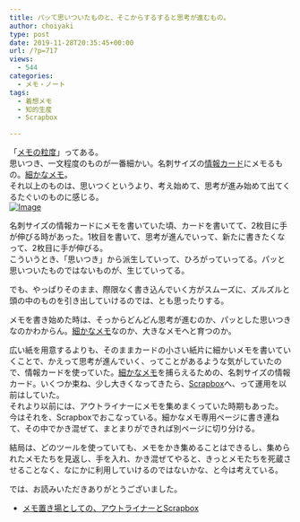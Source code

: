 ```yaml
---
title: パッて思いついたものと、そこからするすると思考が進むもの。
author: choiyaki
type: post
date: 2019-11-28T20:35:45+00:00
url: /?p=717
views:
  - 544
categories:
  - メモ・ノート
tags:
  - 着想メモ
  - 知的生産
  - Scrapbox

---
```

「[メモの粒度][1]」ってある。  
思いつき、一文程度のものが一番細かい。名刺サイズの[情報カード][2]にメモるもの。[細かなメモ][3]。  
それ以上のものは、思いつくというより、考え始めて、思考が進み始めて出てくるたぐいのものに感じる。  
[![Image][4]][5]

名刺サイズの情報カードにメモを書いていた頃、カードを書いてて、2枚目に手が伸びる時があった。1枚目を書いて、思考が進んでいって、新たに書きたくなって、2枚目に手が伸びる。  
こういうとき、「思いつき」から派生していって、ひろがっていってる。パッと思いついたものではないものが、生じていってる。

でも、やっぱりそのまま、際限なく書き込んでいく方がスムーズに、ズルズルと頭の中のものを引き出していけるのでは、とも思ったりする。

メモを書き始めた時は、そっからどんどん思考が進むのか、パッとした思いつきなのかわからん。[細かなメモ][3]なのか、大きなメモへと育つのか。

広い紙を用意するよりも、そのままカードの小さい紙片に細かいメモを書いていくことで、かえって思考が進んでいく、ってことがあるような気がしていたので、情報カードを使っていた。[細かなメモ][3]を捕らえるための、名刺サイズの情報カード。いくつか束ね、少し大きくなってきたら、[Scrapbox][6]へ、って運用を以前はしていた。  
それより以前には、アウトライナーにメモを集めまくっていた時期もあった。  
今はそれを、Scrapboxでおこなっている。細かなメモ専用ページに書き連ねて、その中でかき混ぜて、まとまりができれば別ページに切り分ける。

結局は、どのツールを使っていても、メモをかき集めることはできるし、集められたメモたちを見返し、手を入れ、かき混ぜてやると、きっとメモたちを死蔵させることなく、なにかに利用していけるのではないかな、と今は考えている。

では、お読みいただきありがとうございました。

  * [メモ置き場としての、アウトライナーとScrapbox][7]

 [1]: https://scrapbox.io/choiyaki-hondana/%E3%83%A1%E3%83%A2%E3%81%AE%E7%B2%92%E5%BA%A6
 [2]: https://scrapbox.io/choiyaki-hondana/%E6%83%85%E5%A0%B1%E3%82%AB%E3%83%BC%E3%83%89
 [3]: https://scrapbox.io/choiyaki-hondana/%E7%B4%B0%E3%81%8B%E3%81%AA%E3%83%A1%E3%83%A2
 [4]: https://gyazo.com/f9274601672b099b1a54aa91bea59da0/thumb/1000
 [5]: https://gyazo.com/f9274601672b099b1a54aa91bea59da0
 [6]: https://scrapbox.io/choiyaki-hondana/Scrapbox
 [7]: https://scrapbox.io/choiyaki-hondana/%E3%83%A1%E3%83%A2%E7%BD%AE%E3%81%8D%E5%A0%B4%E3%81%A8%E3%81%97%E3%81%A6%E3%81%AE%E3%80%81%E3%82%A2%E3%82%A6%E3%83%88%E3%83%A9%E3%82%A4%E3%83%8A%E3%83%BC%E3%81%A8Scrapbox